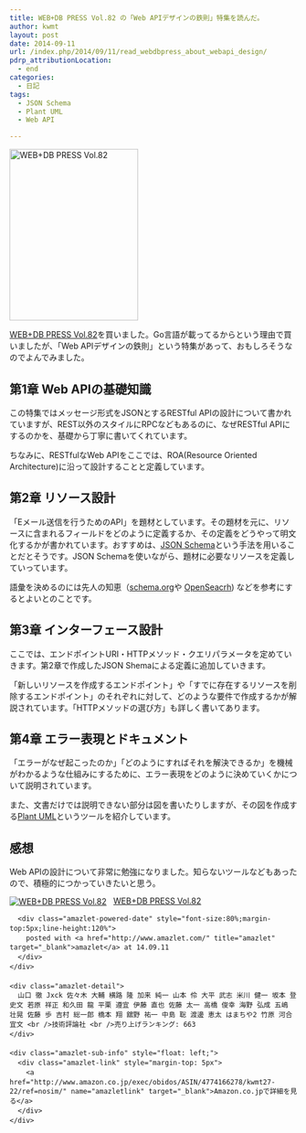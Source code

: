 ```yaml
---
title: WEB+DB PRESS Vol.82 の「Web APIデザインの鉄則」特集を読んだ。
author: kwmt
layout: post
date: 2014-09-11
url: /index.php/2014/09/11/read_webdbpress_about_webapi_design/
pdrp_attributionLocation:
  - end
categories:
  - 日記
tags:
  - JSON Schema
  - Plant UML
  - Web API

---
```

<img src="http://kwmt27.net/images/2014/09/20140908_103353-e1410424730181-225x300.jpg" alt="WEB+DB PRESS Vol.82" width="225" height="300" class="alignleft size-thumbnail wp-image-1288" srcset="http://kwmt27.net/images/2014/09/20140908_103353-e1410424730181-225x300.jpg 225w, http://kwmt27.net/images/2014/09/20140908_103353-e1410424730181-768x1024.jpg 768w" sizes="(max-width: 225px) 100vw, 225px" />

<a href="http://www.amazon.co.jp/exec/obidos/ASIN/4774166278/kwmt27-22/ref=nosim/" name="amazletlink" target="_blank">WEB+DB PRESS Vol.82</a>を買いました。Go言語が載ってるからという理由で買いましたが、「Web APIデザインの鉄則」という特集があって、おもしろそうなのでよんでみました。 

<!--more-->

## 第1章 Web APIの基礎知識

この特集ではメッセージ形式をJSONとするRESTful APIの設計について書かれていますが、REST以外のスタイルにRPCなどもあるのに、なぜRESTful APIにするのかを、基礎から丁寧に書いてくれています。 

ちなみに、RESTfulなWeb APIをここでは、ROA(Resource Oriented Architecture)に沿って設計することと定義しています。 

## 第2章 リソース設計

「Eメール送信を行うためのAPI」を題材としています。その題材を元に、リソースに含まれるフィールドをどのように定義するか、その定義をどうやって明文化するかが書かれています。おすすめは、<a href="http://json-schema.org/" target="_blank">JSON Schema</a>という手法を用いることだとそうです。JSON Schemaを使いながら、題材に必要なリソースを定義していっています。 

語彙を決めるのには先人の知恵（[schema.org][1]や <a href ="http://www.opensearch.org/Specifications/OpenSearch/1.1" target="_blank">OpenSeacrh</a>) などを参考にするとよいとのことです。 

## 第3章 インターフェース設計

ここでは、エンドポイントURI・HTTPメソッド・クエリパラメータを定めていきます。第2章で作成したJSON Shemaによる定義に追加していきます。 

「新しいリソースを作成するエンドポイント」や「すでに存在するリソースを削除するエンドポイント」のそれぞれに対して、どのような要件で作成するかが解説されています。「HTTPメソッドの選び方」も詳しく書いてあります。 

## 第4章 エラー表現とドキュメント

「エラーがなぜ起こったのか」「どのようにすればそれを解決できるか」を機械がわかるような仕組みにするために、エラー表現をどのように決めていくかについて説明されています。 

また、文書だけでは説明できない部分は図を書いたりしますが、その図を作成する<a href="http://plantuml.sourceforge.net/" target="_blank">Plant UML</a>というツールを紹介しています。 

## 感想

Web APIの設計について非常に勉強になりました。知らないツールなどもあったので、積極的につかっていきたいと思う。 

<div class="amazlet-box" style="margin-bottom:0px;">
  <div class="amazlet-image" style="float:left;margin:0px 12px 1px 0px;">
    <a href="http://www.amazon.co.jp/exec/obidos/ASIN/4774166278/kwmt27-22/ref=nosim/" name="amazletlink" target="_blank"><img src="http://ecx.images-amazon.com/images/I/61gSqezYgPL._SL160_.jpg" alt="WEB+DB PRESS Vol.82" style="border: none;" /></a>
  </div>
  
  <div class="amazlet-info" style="line-height:120%; margin-bottom: 10px">
    <div class="amazlet-name" style="margin-bottom:10px;line-height:120%">
      <a href="http://www.amazon.co.jp/exec/obidos/ASIN/4774166278/kwmt27-22/ref=nosim/" name="amazletlink" target="_blank">WEB+DB PRESS Vol.82</a> 
      
      <div class="amazlet-powered-date" style="font-size:80%;margin-top:5px;line-height:120%">
        posted with <a href="http://www.amazlet.com/" title="amazlet" target="_blank">amazlet</a> at 14.09.11
      </div>
    </div>
    
    <div class="amazlet-detail">
      山口 徹 Jxck 佐々木 大輔 横路 隆 加来 純一 山本 伶 大平 武志 米川 健一 坂本 登史文 若原 祥正 和久田 龍 平栗 遵宜 伊藤 直也 佐藤 太一 高橋 俊幸 海野 弘成 五嶋 壮晃 佐藤 歩 吉村 総一郎 橋本 翔 舘野 祐一 中島 聡 渡邊 恵太 はまちや2 竹原 河合 宜文 <br />技術評論社 <br />売り上げランキング: 663
    </div>
    
    <div class="amazlet-sub-info" style="float: left;">
      <div class="amazlet-link" style="margin-top: 5px">
        <a href="http://www.amazon.co.jp/exec/obidos/ASIN/4774166278/kwmt27-22/ref=nosim/" name="amazletlink" target="_blank">Amazon.co.jpで詳細を見る</a>
      </div>
    </div>
  </div>
  
  <div class="amazlet-footer" style="clear: left">
  </div>
</div>

 [1]: http://schema.org/Person